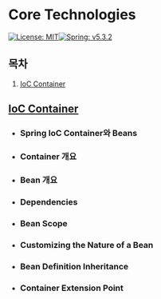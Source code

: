 # Core Technologies

[![License: MIT](https://img.shields.io/badge/License-MIT-yellow.svg)](https://opensource.org/licenses/MIT)[![Spring: v5.3.2](https://img.shields.io/badge/Spring-v5.3.2-orange)](https://docs.spring.io/spring-framework/docs/current/reference/html/)

## 목차

1. [IoC Container](#1.-ioc-container)

## [IoC Container](./1_IoC_Container.md)

- ### Spring IoC Container와 Beans

- ### Container 개요

- ### Bean 개요

- ### Dependencies

- ### Bean Scope

- ### Customizing the Nature of a Bean

- ### Bean Definition Inheritance

- ### Container Extension Point
